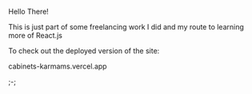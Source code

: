 Hello There!

This is just part of some freelancing work I did and my route to learning more of React.js

To check out the deployed version of the site:

cabinets-karmams.vercel.app

;-;
